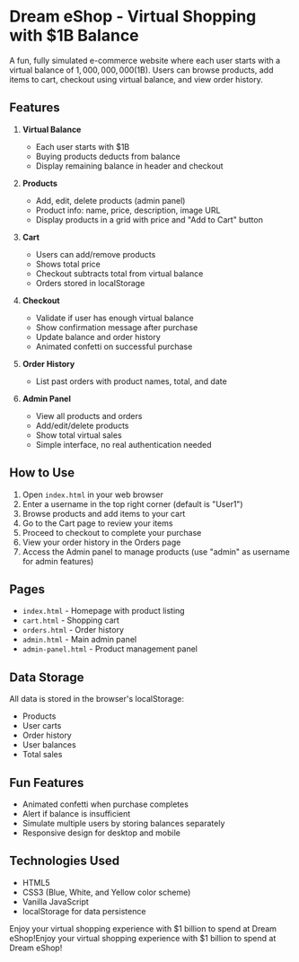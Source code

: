 # Dream eShop - Virtual Shopping with $1B Balance

A fun, fully simulated e-commerce website where each user starts with a virtual balance of $1,000,000,000 ($1B). Users can browse products, add items to cart, checkout using virtual balance, and view order history.

## Features

1. **Virtual Balance**
   - Each user starts with $1B
   - Buying products deducts from balance
   - Display remaining balance in header and checkout

2. **Products**
   - Add, edit, delete products (admin panel)
   - Product info: name, price, description, image URL
   - Display products in a grid with price and "Add to Cart" button

3. **Cart**
   - Users can add/remove products
   - Shows total price
   - Checkout subtracts total from virtual balance
   - Orders stored in localStorage

4. **Checkout**
   - Validate if user has enough virtual balance
   - Show confirmation message after purchase
   - Update balance and order history
   - Animated confetti on successful purchase

5. **Order History**
   - List past orders with product names, total, and date

6. **Admin Panel**
   - View all products and orders
   - Add/edit/delete products
   - Show total virtual sales
   - Simple interface, no real authentication needed

## How to Use

1. Open `index.html` in your web browser
2. Enter a username in the top right corner (default is "User1")
3. Browse products and add items to your cart
4. Go to the Cart page to review your items
5. Proceed to checkout to complete your purchase
6. View your order history in the Orders page
7. Access the Admin panel to manage products (use "admin" as username for admin features)

## Pages

- `index.html` - Homepage with product listing
- `cart.html` - Shopping cart
- `orders.html` - Order history
- `admin.html` - Main admin panel
- `admin-panel.html` - Product management panel

## Data Storage

All data is stored in the browser's localStorage:
- Products
- User carts
- Order history
- User balances
- Total sales

## Fun Features

- Animated confetti when purchase completes
- Alert if balance is insufficient
- Simulate multiple users by storing balances separately
- Responsive design for desktop and mobile

## Technologies Used

- HTML5
- CSS3 (Blue, White, and Yellow color scheme)
- Vanilla JavaScript
- localStorage for data persistence

Enjoy your virtual shopping experience with $1 billion to spend at Dream eShop!Enjoy your virtual shopping experience with $1 billion to spend at Dream eShop!
